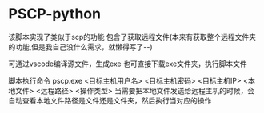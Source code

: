# PSCP-python

该脚本实现了类似于scp的功能
包含了获取远程文件(本来有获取整个远程文件夹的功能,但是我自己没什么需求，就懒得写了--)

可通过vscode编译源文件，生成exe
也可直接下载exe文件夹，执行脚本文件

脚本执行命令   pscp.exe <目标主机用户名> <目标主机密码> <目标主机IP> <本地文件> <远程路径> <操作类型>
当需要把本地文件发送给远程主机的时候，会自动查看本地文件路径是文件还是文件夹，然后执行当对应的操作
